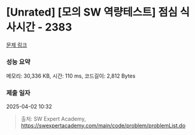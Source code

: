 # [Unrated] [모의 SW 역량테스트] 점심 식사시간 - 2383 

[문제 링크](https://swexpertacademy.com/main/code/problem/problemDetail.do?contestProbId=AV5-BEE6AK0DFAVl) 

### 성능 요약

메모리: 30,336 KB, 시간: 110 ms, 코드길이: 2,812 Bytes

### 제출 일자

2025-04-02 10:32



> 출처: SW Expert Academy, https://swexpertacademy.com/main/code/problem/problemList.do